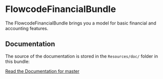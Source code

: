 FlowcodeFinancialBundle
=============

The FlowcodeFinancialBundle brings you a model for basic financial and accounting features.


Documentation
-------------

The source of the documentation is stored in the `Resources/doc/` folder
in this bundle:

[Read the Documentation for master](https://github.com/flowcode/financial-bundle/blob/master/src/Flowcode/FinancialBundle/Resources/doc/index.rst)
